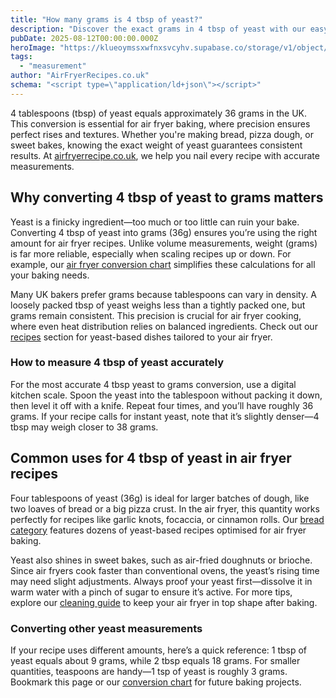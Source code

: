 ```yaml
---
title: "How many grams is 4 tbsp of yeast?"
description: "Discover the exact grams in 4 tbsp of yeast with our easy UK conversion. Perfect for air fryer baking—get precise measurements every time!"
pubDate: 2025-08-12T00:00:00.000Z
heroImage: "https://klueoymssxwfnxsvcyhv.supabase.co/storage/v1/object/public/md/how-many-grams-is-4-tbsp-of-yeast-a8a7dfe7.webp"
tags:
  - "measurement"
author: "AirFryerRecipes.co.uk"
schema: "<script type=\"application/ld+json\"></script>"
---
```


<p>4 tablespoons (tbsp) of yeast equals approximately 36 grams in the UK. This conversion is essential for air fryer baking, where precision ensures perfect rises and textures. Whether you're making bread, pizza dough, or sweet bakes, knowing the exact weight of yeast guarantees consistent results. At <a href=https://www.airfryerrecipe.co.uk/>airfryerrecipe.co.uk</a>, we help you nail every recipe with accurate measurements.</p>

<h2>Why converting 4 tbsp of yeast to grams matters</h2>  
<p>Yeast is a finicky ingredient—too much or too little can ruin your bake. Converting 4 tbsp of yeast into grams (36g) ensures you’re using the right amount for air fryer recipes. Unlike volume measurements, weight (grams) is far more reliable, especially when scaling recipes up or down. For example, our <a href=https://www.airfryerrecipe.co.uk/air-fryer-conversion-chart>air fryer conversion chart</a> simplifies these calculations for all your baking needs.</p>  

<p>Many UK bakers prefer grams because tablespoons can vary in density. A loosely packed tbsp of yeast weighs less than a tightly packed one, but grams remain consistent. This precision is crucial for air fryer cooking, where even heat distribution relies on balanced ingredients. Check out our <a href=https://www.airfryerrecipe.co.uk/recipes>recipes</a> section for yeast-based dishes tailored to your air fryer.</p>  

<h3>How to measure 4 tbsp of yeast accurately</h3>  
<p>For the most accurate 4 tbsp yeast to grams conversion, use a digital kitchen scale. Spoon the yeast into the tablespoon without packing it down, then level it off with a knife. Repeat four times, and you’ll have roughly 36 grams. If your recipe calls for instant yeast, note that it’s slightly denser—4 tbsp may weigh closer to 38 grams.</p>  

<h2>Common uses for 4 tbsp of yeast in air fryer recipes</h2>  
<p>Four tablespoons of yeast (36g) is ideal for larger batches of dough, like two loaves of bread or a big pizza crust. In the air fryer, this quantity works perfectly for recipes like garlic knots, focaccia, or cinnamon rolls. Our <a href=https://www.airfryerrecipe.co.uk/recipe-category/bread>bread category</a> features dozens of yeast-based recipes optimised for air fryer baking.</p>  

<p>Yeast also shines in sweet bakes, such as air-fried doughnuts or brioche. Since air fryers cook faster than conventional ovens, the yeast’s rising time may need slight adjustments. Always proof your yeast first—dissolve it in warm water with a pinch of sugar to ensure it’s active. For more tips, explore our <a href=https://www.airfryerrecipe.co.uk/air-fryer-cleaner>cleaning guide</a> to keep your air fryer in top shape after baking.</p>  

<h3>Converting other yeast measurements</h3>  
<p>If your recipe uses different amounts, here’s a quick reference: 1 tbsp of yeast equals about 9 grams, while 2 tbsp equals 18 grams. For smaller quantities, teaspoons are handy—1 tsp of yeast is roughly 3 grams. Bookmark this page or our <a href=https://www.airfryerrecipe.co.uk/air-fryer-conversion-chart>conversion chart</a> for future baking projects.</p>